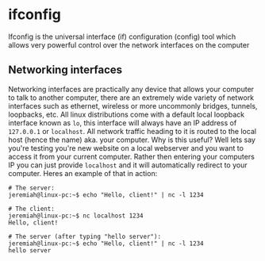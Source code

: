 # ifconfig
Ifconfig is the universal interface (if) configuration (config) tool which allows very powerful control over the network interfaces on the computer
## Networking interfaces
Networking interfaces are practically any device that allows your computer to talk to another computer, there are an extremely wide variety of network interfaces such as ethernet, wireless or more uncommonly bridges, tunnels, loopbacks, etc. All linux distributions come with a default local loopback interface known as `lo`, this interface will always have an IP address of `127.0.0.1` or `localhost`. All network traffic heading to it is routed to the local host (hence the name) aka. your computer. Why is this useful? Well lets say you're testing you're new website on a local webserver and you want to access it from your current computer. Rather then entering your computers IP you can just provide `localhost` and it will automatically redirect to your computer. Heres an example of that in action:<br>
```
# The server: 
jeremiah@linux-pc:~$ echo "Hello, client!" | nc -l 1234

# The client:
jeremiah@linux-pc:~$ nc localhost 1234
Hello, client!

# The server (after typing "hello server"):
jeremiah@linux-pc:~$ echo "Hello, client!" | nc -l 1234
hello server
```
